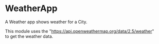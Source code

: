 # WeatherApp
A Weather app shows weather for a City. 

This module uses the "https://api.openweathermap.org/data/2.5/weather" to get the weather data.

